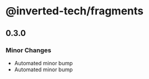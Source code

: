 # @inverted-tech/fragments

## 0.3.0

### Minor Changes

- Automated minor bump
- Automated minor bump
